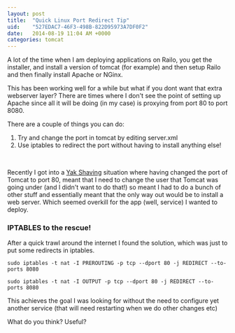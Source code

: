 ```yaml
---
layout: post
title:  "Quick Linux Port Redirect Tip"
uid:	"527EDAC7-46F3-498B-822D95973A7DF0F2"
date:   2014-08-19 11:04 AM +0000
categories: tomcat
---
```

<p>A lot of the time when I am deploying applications on Railo, you get the installer, and install a version of tomcat (for example) and then setup Railo and then finally install Apache or NGinx.</p>

<p>This has been working well for a while but what if you dont want that extra webserver layer? There are times where I don&#39;t see the point of setting up Apache since all it will be doing (in my case) is proxying from port 80 to port 8080.</p>

<p>There are a couple of things you can do:</p>

<ol>
	<li>Try and change the port in tomcat by editing server.xml</li>
	<li>Use iptables to redirect the port without having to install anything else!</li>
</ol>

<p>&nbsp;</p>

<p>Recently I got into a <a href="http://projects.csail.mit.edu/gsb/old-archive/gsb-archive/gsb2000-02-11.html" target="_new">Yak Shaving</a> situation where having changed the port of Tomcat to port 80, meant that I need to change the user that Tomcat was going under (and I didn&#39;t want to do that!) so meant I had to do a bunch of other stuff and essentially meant that the only way out would be to install a web server. Which seemed overkill for the app (well, service) I wanted to deploy.</p>

<h3>IPTABLES to the rescue!</h3>

<p>After a quick trawl around the internet I found the solution, which was just to put some redirects in iptables.</p>

<p><code>sudo iptables -t nat -I PREROUTING -p tcp --dport 80 -j REDIRECT --to-ports 8080</code></p>

<p><code>sudo iptables -t nat -I OUTPUT -p tcp --dport 80 -j REDIRECT --to-ports 8080</code></p>

<p>This achieves the goal I was looking for without the need to configure yet another service (that will need restarting when we do other changes etc)</p>

<p>What do you think? Useful?</p>